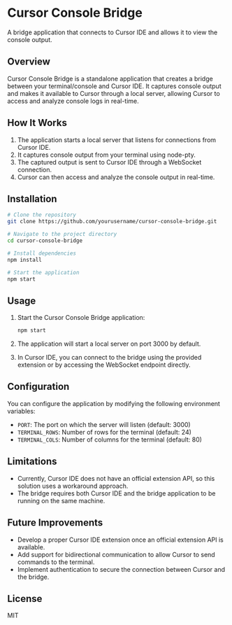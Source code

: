 # Cursor Console Bridge

A bridge application that connects to Cursor IDE and allows it to view the console output.

## Overview

Cursor Console Bridge is a standalone application that creates a bridge between your terminal/console and Cursor IDE. It captures console output and makes it available to Cursor through a local server, allowing Cursor to access and analyze console logs in real-time.

## How It Works

1. The application starts a local server that listens for connections from Cursor IDE.
2. It captures console output from your terminal using node-pty.
3. The captured output is sent to Cursor IDE through a WebSocket connection.
4. Cursor can then access and analyze the console output in real-time.

## Installation

```bash
# Clone the repository
git clone https://github.com/yourusername/cursor-console-bridge.git

# Navigate to the project directory
cd cursor-console-bridge

# Install dependencies
npm install

# Start the application
npm start
```

## Usage

1. Start the Cursor Console Bridge application:
   ```bash
   npm start
   ```

2. The application will start a local server on port 3000 by default.

3. In Cursor IDE, you can connect to the bridge using the provided extension or by accessing the WebSocket endpoint directly.

## Configuration

You can configure the application by modifying the following environment variables:

- `PORT`: The port on which the server will listen (default: 3000)
- `TERMINAL_ROWS`: Number of rows for the terminal (default: 24)
- `TERMINAL_COLS`: Number of columns for the terminal (default: 80)

## Limitations

- Currently, Cursor IDE does not have an official extension API, so this solution uses a workaround approach.
- The bridge requires both Cursor IDE and the bridge application to be running on the same machine.

## Future Improvements

- Develop a proper Cursor IDE extension once an official extension API is available.
- Add support for bidirectional communication to allow Cursor to send commands to the terminal.
- Implement authentication to secure the connection between Cursor and the bridge.

## License

MIT
